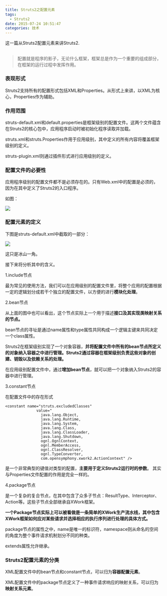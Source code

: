 ```yaml
---
title: Struts2之配置元素
tags:
  - Struts2
date: 2015-07-24 10:51:47
categories: 技术
---
```


这一篇从Struts2配置元素来讲Struts2.

## 


> 配置就是程序的影子，无论什么框架，框架总是作为一个重要的组成部分，在框架的运行过程中发挥作用。

### 表现形式

Struts2支持所有的配置形式包括XML和Properties。从形式上来讲，以XML为核心，Properties作为辅助。


### 作用范围

struts-default.xml和default.properties是框架级别的配置文件。这两个文件蕴含在Struts2的核心包中，应用程序启动时被初始化程序读取并加载。

struts.xml和struts.Properties作用于应用级别，其中定义的所有内容将覆盖框架级别的定义。

struts-plugin.xml则通过插件形式进行应用级别的定义。

### 配置文件的必要性

应用程序级别的配置文件都不是必须存在的。只有Web.xml中的配置是必须的，因为在其中定义了Struts2的入口程序。

如图：

![](http://i.imgur.com/tHuaUNU.png)

### 配置元素的定义

下图是struts-default.xml中截取的一部分：

![](http://i.imgur.com/AzSRzJG.png)

这只是冰山一角。

接下来将分析其中的含义。

1.include节点

最为常见的使用方法，我们可以在应用级别的配置文件里，将整个应用的配置根据一定的逻辑划分成若干个独立的配置文件，以方便的进行**模块化处理**。

2.bean节点

从上面的图中也可以看出，这个节点实际上一个用于描述**接口及其实现类映射关系的节点。**

bean节点的寻址是通过name属性和type属性共同构成一个逻辑主键来共同决定一个class属性。

Struts2在框架级别实现了一个对象容器，**并将配置文件中所有的bean节点所定义的对象纳入容器之中进行管理。Struts2通过容器在框架级别负责这些对象的创建、销毁以及依赖关系的处理。**

在应用级别配置文件中，通过**增加bean节点**，就可以把一个对象纳入Struts2的容器中进行管理。

3.constant节点

在配置文件中的存在形式
	
	<constant name="struts.excludedClasses"
	              value="
	                java.lang.Object,
	                java.lang.Runtime,
	                java.lang.System,
	                java.lang.Class,
	                java.lang.ClassLoader,
	                java.lang.Shutdown,
	                ognl.OgnlContext,
	                ognl.MemberAccess,
	                ognl.ClassResolver,
	                ognl.TypeConverter,
	                com.opensymphony.xwork2.ActionContext" />

是一个非常典型的键值对类型的配置，**主要用于定义Struts2运行时的参数**。
其实与Properties文件配置的作用是完全一样的。

4.package节点

是一个复杂的复合节点，在其中包含了众多子节点：ResultType、Interceptor、Action等。这些子节点全部继承自XWork框架。

**一个Package节点实际上可以被看做是一条简单的XWork生产流水线，其中包含XWork框架如何应对某些请求并选择相应的执行序列进行处理的具体方式。**

package节点的属性之中，name是唯一的标识符，namespace则从命名的空间的角度为整个事件请求机制划分不同的种类。

extends属性允许继承。

### Struts2配置元素的分类

XML配置文件中的bean节点和constant节点，可以归为**容器配置元素**。

XML配置文件中的package节点定义了一种事件请求响应的映射关系，可以归为**映射关系元素**。